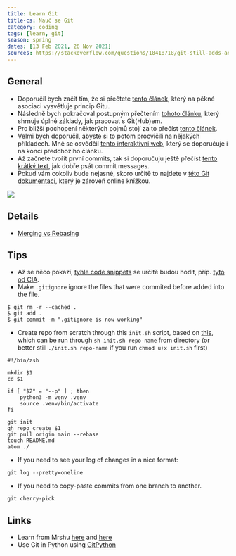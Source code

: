 ```yaml
---
title: Learn Git
title-cs: Nauč se Git
category: coding
tags: [learn, git]
season: spring
dates: [13 Feb 2021, 26 Nov 2021]
sources: https://stackoverflow.com/questions/18418718/git-still-adds-and-tracks-folders-marked-in-gitignore
---
```


## General
* Doporučil bych začít tím, že si přečtete [tento článek](https://pixelpioneers.co/blog/2017/git-basics-explained-by-designing-a-new-car), který na pěkné asociaci vysvětluje princip Gitu.
* Následně bych pokračoval postupným přečtením [tohoto článku](https://product.hubspot.com/blog/git-and-github-tutorial-for-beginners), který shrnuje úplné základy, jak pracovat s Git(Hub)em.
* Pro bližší pochopení některých pojmů stojí za to přečíst [tento článek](https://xosh.org/explain-git-in-simple-words/).
* Velmi bych doporučil, abyste si to potom procvičili na nějakých příkladech. Mně se osvědčil [tento interaktivní web](https://learngitbranching.js.org/), který se doporučuje i na konci předchozího článku.
* Až začnete tvořit první commits, tak si doporučuju ještě přečíst [tento krátký text](https://juffalow.com/other/write-good-git-commit-message), jak dobře psát commit messages.
* Pokud vám cokoliv bude nejasné, skoro určitě to najdete v [této Git dokumentaci](https://git-scm.com/book/en/v2), který je zároveň online knížkou.

![](https://imgs.xkcd.com/comics/git_2x.png)

## Details
* [Merging vs Rebasing](https://www.atlassian.com/git/tutorials/merging-vs-rebasing)

## Tips
* Až se něco pokazí, [tyhle code snippets](https://ohshitgit.com/) se určitě budou hodit, příp. [tyto od CIA](https://wikileaks.org/ciav7p1/cms/page_1179773.html).
* Make `.gitignore` ignore the files that were commited before added into the file.

```shell[]()
$ git rm -r --cached .
$ git add .
$ git commit -m ".gitignore is now working"
```

* Create repo from scratch through this `init.sh` script, based on [this](https://stackoverflow.com/questions/2423777/is-it-possible-to-create-a-remote-repo-on-github-from-the-cli-without-opening-br), which can be run through `sh init.sh repo-name` from directory (or better still `./init.sh repo-name` if you run `chmod u+x init.sh` first)

```shell
#!/bin/zsh

mkdir $1
cd $1

if [ "$2" = "--p" ] ; then
    python3 -m venv .venv
	source .venv/bin/activate
fi

git init
gh repo create $1
git pull origin main --rebase
touch README.md
atom ./
```

* If you need to see your log of changes in a nice format:
```
git log --pretty=oneline
```

* If you need to copy-paste commits from one branch to another.
```
git cherry-pick
```

## Links
- Learn from Mrshu [here](https://talks.mareksuppa.com/2020/linux-cli-11-git/) and [here](https://mareksuppa.com/teaching/linux-cli/2020/#lecture-11-git)
- Use Git in Python using [GitPython](https://github.com/gitpython-developers/GitPython)